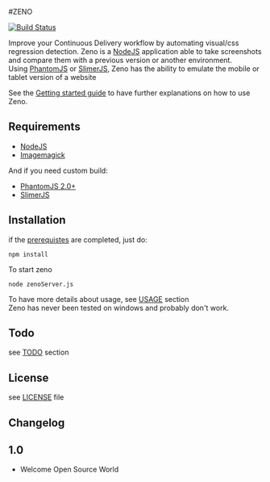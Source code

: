 #ZENO

[![Build Status](https://travis-ci.org/lesfurets/zeno-pixel.svg?branch=master)](https://travis-ci.org/lesfurets/zeno-pixel)

Improve your Continuous Delivery workflow by automating visual/css regression detection.
Zeno is a [NodeJS](http://nodejs.org) application able to take screenshots and compare them with a previous version or another environment.<br>
Using [PhantomJS](http://phantomjs.org/) or [SlimerJS](http://slimerjs.org/), Zeno has the ability to emulate the mobile or tablet version of a website

See the [Getting started guide](https://github.com/lesfurets/zeno-pixel/blob/master/docs/getting-started.md) to have further explanations on how to use Zeno.

## Requirements

* [NodeJS](http://nodejs.org)
* [Imagemagick](http://www.imagemagick.org/)
 
And if you need custom build:
* [PhantomJS 2.0+](http://phantomjs.org/)
* [SlimerJS](http://slimerjs.org/)

## Installation

if the [prerequistes](https://github.com/lesfurets/zeno-pixel/blob/master/docs/getting-started.md#setup) are completed, just do:

    npm install

To start zeno

    node zenoServer.js

To have more details about usage, see [USAGE](https://github.com/lesfurets/zeno-pixel/blob/master/docs/getting-started.md#usage) section<br>
Zeno has never been tested on windows and probably don't work.

## Todo

see [TODO](https://github.com/lesfurets/zeno-pixel/blob/master/docs/getting-started.md#todo) section

## License

see [LICENSE](https://github.com/lesfurets/zeno-pixel/blob/master/LICENSE) file

## Changelog

## 1.0

- Welcome Open Source World
